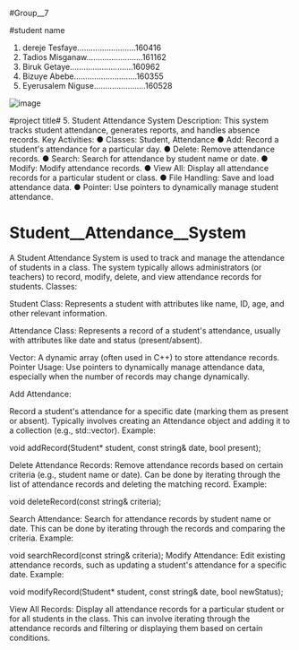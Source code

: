 
#Group__7


#student name


1. dereje Tesfaye..........................160416
2. Tadios Misganaw.........................161162
3. Biruk Getaye............................160962
4. Bizuye Abebe............................160355
5. Eyerusalem Niguse.......................160528


![image](https://github.com/user-attachments/assets/c00dfce5-ae09-4ca4-a0a1-37db4a398ef6)


#project title#
5. Student Attendance System
Description:
This system tracks student attendance, generates reports, and handles absence records.
Key Activities:
● Classes: Student, Attendance
● Add: Record a student's attendance for a particular day.
● Delete: Remove attendance records.
● Search: Search for attendance by student name or date.
● Modify: Modify attendance records.
● View All: Display all attendance records for a particular student or class.
● File Handling: Save and load attendance data.
● Pointer: Use pointers to dynamically manage student attendance.


# Student__Attendance__System


 A Student Attendance System is used to track and manage the attendance of students in a class.
The system typically allows administrators (or teachers) to record, modify, delete, and 
view attendance records for students.
Classes:

Student Class:
Represents a student with attributes like name, ID, age, and other relevant information.

Attendance Class: Represents a record of a student's attendance, 
usually with attributes like date and status (present/absent).

Vector:
A dynamic array (often used in C++) to store attendance records.
Pointer Usage:
Use pointers to dynamically manage attendance data,
especially when the number of records may change dynamically.

Add Attendance:

Record a student's attendance for a specific date (marking them as present or absent).
Typically involves creating an Attendance object and adding it to a collection (e.g., std::vector).
Example:

void addRecord(Student* student, const string& date, bool present);

Delete Attendance Records:
Remove attendance records based on certain criteria (e.g., student name or date).
Can be done by iterating through the list of attendance records and deleting 
the matching record.
Example:

void deleteRecord(const string& criteria);


Search Attendance:
Search for attendance records by student name or date.
This can be done by iterating through the records and 
comparing the criteria.
Example:

void searchRecord(const string& criteria);
Modify Attendance:
Edit existing attendance records, such as updating a student's
attendance for a specific date.
Example:

void modifyRecord(Student* student, const string& date, bool newStatus);

View All Records:
Display all attendance records for a particular student or for all students in the class.
This can involve iterating through the attendance records and filtering or
displaying them based on certain conditions.

